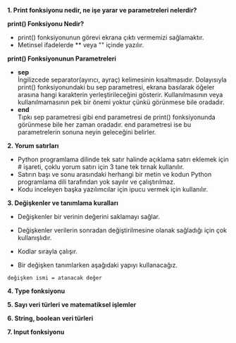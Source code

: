**1. Print fonksiyonu nedir, ne işe yarar ve parametreleri nelerdir?**

**print() Fonksiyonu Nedir?**
* print() fonksiyonunun görevi ekrana çıktı vermemizi sağlamaktır.
* Metinsel ifadelerde ** veya "" içinde yazılır.


**print() Fonksiyonunun Parametreleri**
*  **sep** <br>
İngilizcede separator(ayırıcı, ayraç) kelimesinin kısaltmasıdır. Dolayısıyla print() fonksiyonundaki bu sep parametresi, ekrana basılarak öğeler arasına hangi karakterin yerleştirileceğini gösterir. Kullanılmasının veya kullanılmamasının pek bir önemi yoktur çünkü görünmese bile oradadır.
*  **end** <br>
Tıpkı sep parametresi gibi end parametresi de print() fonksiyonunda görünmese bile her zaman oradadır. end parametresi ise bu parametrelerin sonuna neyin geleceğini belirler.

**2. Yorum satırları**
* Python programlama dilinde tek satır halinde açıklama satırı eklemek için # işareti, çoklu yorum satırı için 3 tane tek tırnak kullanılır.
* Satırın başı ve sonu arasındaki herhangi bir metin ve kodun Python programlama dili tarafından yok sayılır ve çalıştırılmaz.
* Kodu inceleyen başka yazılımcılar için ipucu vermek için kullanılır. 

**3. Değişkenler ve tanımlama kuralları**
* Değişkenler bir verinin değerini saklamayı sağlar.
* Değişkenler verilerin sonradan değiştirilmesine olanak sağladığı için çok kullanışlıdır.
* Kodlar sırayla çalışır.

* Bir değişken tanımlarken aşağıdaki yapıyı kullanacağız.
```
değişken ismi = atanacak değer
```

**4. Type fonksiyonu**

**5. Sayı veri türleri ve matematiksel işlemler**

**6. String, boolean veri türleri**

**7. Input fonksiyonu**